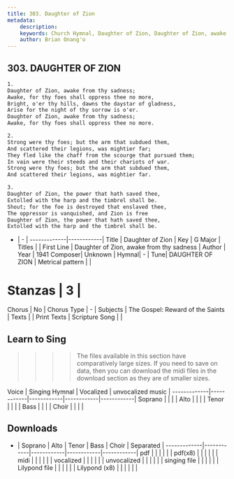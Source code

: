```yaml
---
title: 303. Daughter of Zion
metadata:
    description: 
    keywords: Church Hymnal, Daughter of Zion, Daughter of Zion, awake from thy sadness, 
    author: Brian Onang'o
---
```



## 303. DAUGHTER OF ZION

```txt
1.
Daughter of Zion, awake from thy sadness; 
Awake, for thy foes shall oppress thee no more, 
Bright, o'er thy hills, dawns the daystar of gladness, 
Arise for the night of thy sorrow is o'er. 
Daughter of Zion, awake from thy sadness; 
Awake, for thy foes shall oppress thee no more. 

2.
Strong were thy foes; but the arm that subdued them, 
And scattered their legions, was mightier far; 
They fled like the chaff from the scourge that pursued them; 
In vain were their steeds and their chariots of war. 
Strong were thy foes; but the arm that subdued them, 
And scattered their legions, was mightier far. 

3.
Daughter of Zion, the power that hath saved thee, 
Extolled with the harp and the timbrel shall be. 
Shout; for the foe is destroyed that enslaved thee, 
The oppressor is vanquished, and Zion is free 
Daughter of Zion, the power that hath saved thee, 
Extolled with the harp and the timbrel shall be.
```

- |   -  |
-------------|------------|
Title | Daughter of Zion |
Key | G Major |
Titles |  |
First Line | Daughter of Zion, awake from thy sadness |
Author | 
Year | 1941
Composer| Unknown |
Hymnal|  - |
Tune| DAUGHTER OF ZION |
Metrical pattern | |
# Stanzas | 3 |
Chorus | No |
Chorus Type | - |
Subjects | The Gospel: Reward of the Saints |
Texts |  |
Print Texts | 
Scripture Song |  |
  
## Learn to Sing

>>>> The files available in this section have comparatively large sizes. If you need to save on data, then you can download the midi files in the download section as they are of smaller sizes.

Voice |  Singing Hymnal | Vocalized | unvocalized music |
-------------|------------|------------|------------|------------|
Soprano | | | |
Alto | | | |
Tenor | | | |
Bass | | | |
Choir | | | |

## Downloads

- |  Soprano | Alto | Tenor | Bass | Choir | Separated |
-------------|------------|------------|------------|------------|
pdf | | | | | |
pdf(x8) | | | | | |
midi | | | | | |
vocalized | | | | | |
unvocalized | | | | | |
singing file | | | | | |
Lilypond file | | | | | |
Lilypond (x8) | | | | | |
  